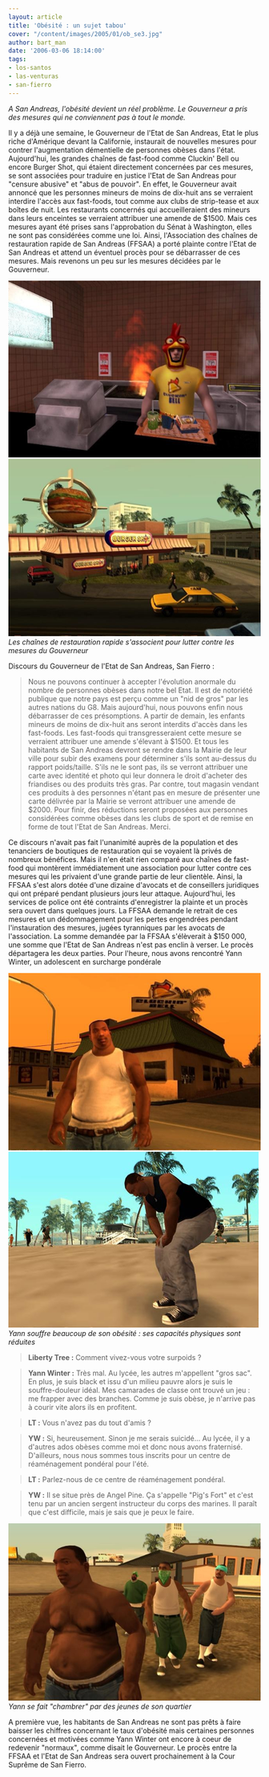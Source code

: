 ```yaml
---
layout: article
title: 'Obésité : un sujet tabou'
cover: "/content/images/2005/01/ob_se3.jpg"
author: bart_man
date: '2006-03-06 18:14:00'
tags:
- los-santos
- las-venturas
- san-fierro
---
```


_A San Andreas, l'obésité devient un réel problème. Le Gouverneur a pris des mesures qui ne conviennent pas à tout le monde._

Il y a déjà une semaine, le Gouverneur de l'Etat de San Andreas, Etat le plus riche d'Amérique devant la Californie, instaurait de nouvelles mesures pour contrer l'augmentation démentielle de personnes obèses dans l'état. Aujourd'hui, les grandes chaînes de fast-food comme Cluckin' Bell ou encore Burger Shot, qui étaient directement concernées par ces mesures, se sont associées pour traduire en justice l'Etat de San Andreas pour "censure abusive" et "abus de pouvoir". En effet, le Gouverneur avait annoncé que les personnes mineurs de moins de dix-huit ans se verraient interdire l'accès aux fast-foods, tout comme aux clubs de strip-tease et aux boîtes de nuit. Les restaurants concernés qui accueilleraient des mineurs dans leurs enceintes se verraient attribuer une amende de $1500. Mais ces mesures ayant été prises sans l'approbation du Sénat à Washington, elles ne sont pas considérées comme une loi. Ainsi, l'Association des chaînes de restauration rapide de San Andreas (FFSAA) a porté plainte contre l'Etat de San Andreas et attend un éventuel procès pour se débarrasser de ces mesures. Mais revenons un peu sur les mesures décidées par le Gouverneur.

![](/content/images/2005/01/ob_se4.jpg)
![Les chaînes de restauration rapide s'associent pour lutter contre les mesures du Gouverneur](/content/images/2005/01/ob_se6.jpg)
_Les chaînes de restauration rapide s'associent pour lutter contre les mesures du Gouverneur_

Discours du Gouverneur de l'Etat de San Andreas, San Fierro :

> Nous ne pouvons continuer à accepter l'évolution anormale du nombre de personnes obèses dans notre bel Etat. Il est de notoriété publique que notre pays est perçu comme un "nid de gros" par les autres nations du G8. Mais aujourd'hui, nous pouvons enfin nous débarrasser de ces présomptions. A partir de demain, les enfants mineurs de moins de dix-huit ans seront interdits d'accès dans les fast-foods. Les fast-foods qui transgresseraient cette mesure se verraient attribuer une amende s'élevant à $1500. Et tous les habitants de San Andreas devront se rendre dans la Mairie de leur ville pour subir des examens pour déterminer s'ils sont au-dessus du rapport poids/taille. S'ils ne le sont pas, ils se verront attribuer une carte avec identité et photo qui leur donnera le droit d'acheter des friandises ou des produits très gras. Par contre, tout magasin vendant ces produits à des personnes n'étant pas en mesure de présenter une carte délivrée par la Mairie se verront attribuer une amende de $2000. Pour finir, des réductions seront proposées aux personnes considérées comme obèses dans les clubs de sport et de remise en forme de tout l'Etat de San Andreas. Merci.

Ce discours n'avait pas fait l'unanimité auprès de la population et des tenanciers de boutiques de restauration qui se voyaient là privés de nombreux bénéfices. Mais il n'en était rien comparé aux chaînes de fast-food qui montèrent immédiatement une association pour lutter contre ces mesures qui les privaient d'une grande partie de leur clientèle. Ainsi, la FFSAA s'est alors dotée d'une dizaine d'avocats et de conseillers juridiques qui ont préparé pendant plusieurs jours leur attaque. Aujourd'hui, les services de police ont été contraints d'enregistrer la plainte et un procès sera ouvert dans quelques jours. La FFSAA demande le retrait de ces mesures et un dédommagement pour les pertes engendrées pendant l'instauration des mesures, jugées tyranniques par les avocats de l'association. La somme demandée par la FFSAA s'élèverait à $150 000, une somme que l'Etat de San Andreas n'est pas enclin à verser. Le procès départagera les deux parties. Pour l'heure, nous avons rencontré Yann Winter, un adolescent en surcharge pondérale

![](/content/images/2005/01/ob_se2.jpg)
![Yann souffre beaucoup de son obésité : ses capacités physiques sont réduites](/content/images/2005/01/ob_se5.jpg)
_Yann souffre beaucoup de son obésité : ses capacités physiques sont réduites_

> **Liberty Tree :** Comment vivez-vous votre surpoids ?

> **Yann Winter :** Très mal. Au lycée, les autres m'appellent "gros sac". En plus, je suis black et issu d'un milieu pauvre alors je suis le souffre-douleur idéal. Mes camarades de classe ont trouvé un jeu : me frapper avec des branches. Comme je suis obèse, je n'arrive pas à courir vite alors ils en profitent.

> **LT :** Vous n'avez pas du tout d'amis ?

> **YW :** Si, heureusement. Sinon je me serais suicidé... Au lycée, il y a d'autres ados obèses comme moi et donc nous avons fraternisé. D'ailleurs, nous nous sommes tous inscrits pour un centre de réaménagement pondéral pour l'été.

> **LT :** Parlez-nous de ce centre de réaménagement pondéral.

> **YW :** Il se situe près de Angel Pine. Ça s'appelle "Pig's Fort" et c'est tenu par un ancien sergent instructeur du corps des marines. Il paraît que c'est difficile, mais je sais que je peux le faire.

![Yann se fait "chambrer" par des jeunes de son quartier](/content/images/2005/01/ob_se1.jpg)
_Yann se fait "chambrer" par des jeunes de son quartier_

A première vue, les habitants de San Andreas ne sont pas prêts à faire baisser les chiffres concernant le taux d'obésité mais certaines personnes concernées et motivées comme Yann Winter ont encore à coeur de redevenir "normaux", comme disait le Gouverneur. Le procès entre la FFSAA et l'Etat de San Andreas sera ouvert prochainement à la Cour Suprême de San Fierro.

<!--kg-card-end: markdown-->
